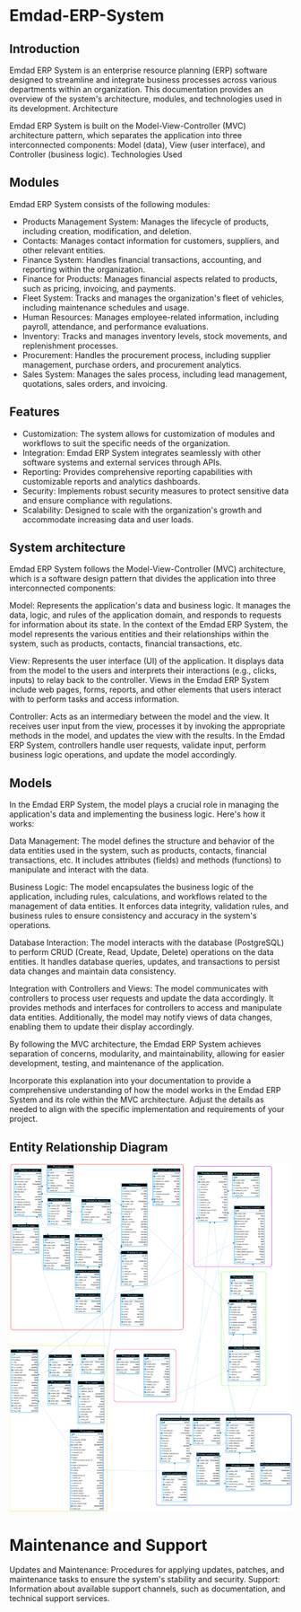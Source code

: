 # Emdad-ERP-System
## Introduction

Emdad ERP System is an enterprise resource planning (ERP) software designed to streamline and integrate business processes across various departments within an organization. This documentation provides an overview of the system's architecture, modules, and technologies used in its development.
Architecture

Emdad ERP System is built on the Model-View-Controller (MVC) architecture pattern, which separates the application into three interconnected components: Model (data), View (user interface), and Controller (business logic).
Technologies Used


## Modules

Emdad ERP System consists of the following modules:

- Products Management System: Manages the lifecycle of products, including creation, modification, and deletion.
- Contacts: Manages contact information for customers, suppliers, and other relevant entities.
- Finance System: Handles financial transactions, accounting, and reporting within the organization.
- Finance for Products: Manages financial aspects related to products, such as pricing, invoicing, and payments.
- Fleet System: Tracks and manages the organization's fleet of vehicles, including maintenance schedules and usage.
- Human Resources: Manages employee-related information, including payroll, attendance, and performance evaluations.
- Inventory: Tracks and manages inventory levels, stock movements, and replenishment processes.
- Procurement: Handles the procurement process, including supplier management, purchase orders, and procurement analytics.
- Sales System: Manages the sales process, including lead management, quotations, sales orders, and invoicing.

## Features

- Customization: The system allows for customization of modules and workflows to suit the specific needs of the organization.
- Integration: Emdad ERP System integrates seamlessly with other software systems and external services through APIs.
- Reporting: Provides comprehensive reporting capabilities with customizable reports and analytics dashboards.
- Security: Implements robust security measures to protect sensitive data and ensure compliance with regulations.
- Scalability: Designed to scale with the organization's growth and accommodate increasing data and user loads.

## System architecture
Emdad ERP System follows the Model-View-Controller (MVC) architecture, which is a software design pattern that divides the application into three interconnected components:

Model: Represents the application's data and business logic. It manages the data, logic, and rules of the application domain, and responds to requests for information about its state. In the context of the Emdad ERP System, the model represents the various entities and their relationships within the system, such as products, contacts, financial transactions, etc.

View: Represents the user interface (UI) of the application. It displays data from the model to the users and interprets their interactions (e.g., clicks, inputs) to relay back to the controller. Views in the Emdad ERP System include web pages, forms, reports, and other elements that users interact with to perform tasks and access information.

Controller: Acts as an intermediary between the model and the view. It receives user input from the view, processes it by invoking the appropriate methods in the model, and updates the view with the results. In the Emdad ERP System, controllers handle user requests, validate input, perform business logic operations, and update the model accordingly.

## Models
In the Emdad ERP System, the model plays a crucial role in managing the application's data and implementing the business logic. Here's how it works:

Data Management: The model defines the structure and behavior of the data entities used in the system, such as products, contacts, financial transactions, etc. It includes attributes (fields) and methods (functions) to manipulate and interact with the data.

Business Logic: The model encapsulates the business logic of the application, including rules, calculations, and workflows related to the management of data entities. It enforces data integrity, validation rules, and business rules to ensure consistency and accuracy in the system's operations.

Database Interaction: The model interacts with the database (PostgreSQL) to perform CRUD (Create, Read, Update, Delete) operations on the data entities. It handles database queries, updates, and transactions to persist data changes and maintain data consistency.

Integration with Controllers and Views: The model communicates with controllers to process user requests and update the data accordingly. It provides methods and interfaces for controllers to access and manipulate data entities. Additionally, the model may notify views of data changes, enabling them to update their display accordingly.

By following the MVC architecture, the Emdad ERP System achieves separation of concerns, modularity, and maintainability, allowing for easier development, testing, and maintenance of the application.

Incorporate this explanation into your documentation to provide a comprehensive understanding of how the model works in the Emdad ERP System and its role within the MVC architecture. Adjust the details as needed to align with the specific implementation and requirements of your project.

## Entity Relationship Diagram

![](debian/source/emdad_allmodels.png)

# Maintenance and Support

Updates and Maintenance: Procedures for applying updates, patches, and maintenance tasks to ensure the system's stability and security.
Support: Information about available support channels, such as documentation, and technical support services.
